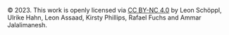 © 2023. This work is openly licensed via [CC BY-NC 4.0](https://creativecommons.org/licenses/by-nc/4.0/) by Leon Schöppl, Ulrike Hahn, Leon Assaad, Kirsty Phillips, Rafael Fuchs and Ammar Jalalimanesh.
